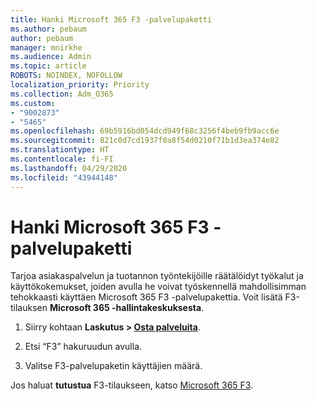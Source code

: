```yaml
---
title: Hanki Microsoft 365 F3 -palvelupaketti
ms.author: pebaum
author: pebaum
manager: mnirkhe
ms.audience: Admin
ms.topic: article
ROBOTS: NOINDEX, NOFOLLOW
localization_priority: Priority
ms.collection: Adm_O365
ms.custom:
- "9002873"
- "5465"
ms.openlocfilehash: 69b5916bd054dcd949f68c3256f4beb9fb9acc6e
ms.sourcegitcommit: 821c0d7cd1937f0a8f54d0210f71b1d3ea374e82
ms.translationtype: HT
ms.contentlocale: fi-FI
ms.lasthandoff: 04/29/2020
ms.locfileid: "43944148"
---
```

# <a name="get-the-microsoft-365-f3-plan"></a>Hanki Microsoft 365 F3 -palvelupaketti

Tarjoa asiakaspalvelun ja tuotannon työntekijöille räätälöidyt työkalut ja käyttökokemukset, joiden avulla he voivat työskennellä mahdollisimman tehokkaasti käyttäen Microsoft 365 F3 -palvelupakettia. Voit lisätä F3-tilauksen **Microsoft 365 -hallintakeskuksesta**.

1. Siirry kohtaan **Laskutus > [Osta palveluita](https://go.microsoft.com/fwlink/p/?linkid=868433)**.

2. Etsi “F3” hakuruudun avulla.

3. Valitse F3-palvelupaketin käyttäjien määrä.

Jos haluat **tutustua** F3-tilaukseen, katso [Microsoft 365 F3](https://www.microsoft.com/microsoft-365/microsoft-365-enterprise-f3?activetab=pivot%3aoverviewtab).
